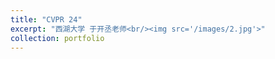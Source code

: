 ```yaml
---
title: "CVPR 24"
excerpt: "西湖大学 于开丞老师<br/><img src='/images/2.jpg'>"
collection: portfolio
---
```


<!-- This is an item in your portfolio. It can be have images or nice text. If you name the file .md, it will be parsed as markdown. If you name the file .html, it will be parsed as HTML.  -->

